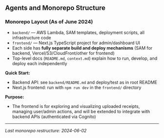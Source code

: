 ## Agents and Monorepo Structure

### Monorepo Layout (As of June 2024)

- `backend/` — AWS Lambda, SAM templates, deployment scripts, all infrastructure code
- `frontend/` — Next.js TypeScript project for admin/dashboard UI
- Each side has **fully separate build and deploy mechanisms** (SAM for backend, Vercel/S3/CloudFront/other for frontend)
- Top-level docs (`README.md`, `context.md`) explain how to run, develop, and deploy each independently

**Quick Start:**
- Backend API: see `backend/README.md` and deploy/test as in root README
- Next.js frontend: run with `npm run dev` in the `frontend/` directory

**Purpose:**
- The frontend is for exploring and visualizing uploaded receipts, managing user/admin actions, and will be extended to integrate with backend APIs (authenticated via Cognito)

---

_Last monorepo restructure: 2024-06-02_